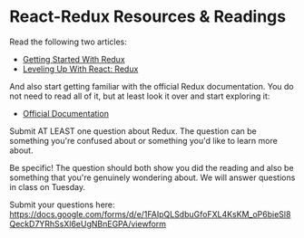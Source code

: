 # React-Redux Resources & Readings

Read the following two articles:
* [Getting Started With Redux](https://scotch.io/bar-talk/getting-started-with-redux-an-intro)
* [Leveling Up With React: Redux](https://css-tricks.com/learning-react-redux/)

And also start getting familiar with the official Redux documentation. You do not need to read all of it, but at least look it over and start exploring it:
* [Official Documentation](http://redux.js.org/index.html)

Submit AT LEAST one question about Redux. The question can be something you're confused about or something you'd like to learn more about. 

Be specific! The question should both show you did the reading and also be something that you're genuinely wondering about. We will answer questions in class on Tuesday.

Submit your questions here: https://docs.google.com/forms/d/e/1FAIpQLSdbuGfoFXL4KsKM_oP6bieSl8QeckD7YRhSsXl6eUgNBnEGPA/viewform
